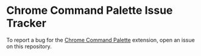# Chrome Command Palette Issue Tracker

To report a bug for the [Chrome Command Palette](https://chrome.google.com/webstore/detail/command-palette/lfmfhlofoaleegdogpmknfbibciflfek) extension, open an issue on this repository.
